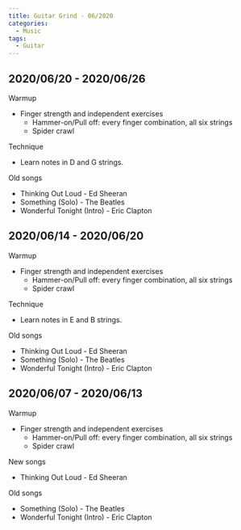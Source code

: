 ```yaml
---
title: Guitar Grind - 06/2020
categories:
  - Music
tags:
  - Guitar
---
```


## 2020/06/20 - 2020/06/26
Warmup
  - Finger strength and independent exercises
    - Hammer-on/Pull off: every finger combination, all six strings
    - Spider crawl

Technique
  - Learn notes in D and G strings.

Old songs
  - Thinking Out Loud - Ed Sheeran
  - Something (Solo) - The Beatles
  - Wonderful Tonight (Intro) - Eric Clapton

## 2020/06/14 - 2020/06/20
Warmup
  - Finger strength and independent exercises
    - Hammer-on/Pull off: every finger combination, all six strings
    - Spider crawl

Technique
  - Learn notes in E and B strings.

Old songs
  - Thinking Out Loud - Ed Sheeran
  - Something (Solo) - The Beatles
  - Wonderful Tonight (Intro) - Eric Clapton

## 2020/06/07 - 2020/06/13
Warmup
  - Finger strength and independent exercises
    - Hammer-on/Pull off: every finger combination, all six strings
    - Spider crawl

New songs
  - Thinking Out Loud - Ed Sheeran

Old songs
  - Something (Solo) - The Beatles
  - Wonderful Tonight (Intro) - Eric Clapton

